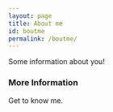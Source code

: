 ```yaml
---
layout: page
title: About me
id: boutme
permalink: /boutme/
---
```


Some information about you!

### More Information

Get to know me.



